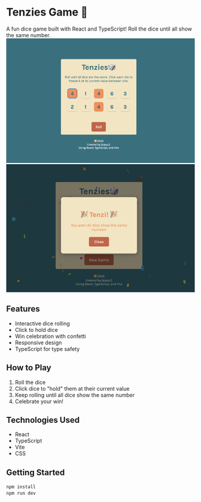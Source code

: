 # Tenzies Game 🎲

A fun dice game built with React and TypeScript! Roll the dice until all show the same number.
![Tenzies Game Screenshot](images/tenzies-screenshot1.png)
![Tenzies Game Screenshot](images/tenzies-screenshot2.png)

## Features

- Interactive dice rolling
- Click to hold dice
- Win celebration with confetti
- Responsive design
- TypeScript for type safety

## How to Play

1. Roll the dice
2. Click dice to "hold" them at their current value
3. Keep rolling until all dice show the same number
4. Celebrate your win!

## Technologies Used

- React
- TypeScript
- Vite
- CSS

## Getting Started

```bash
npm install
npm run dev
```
